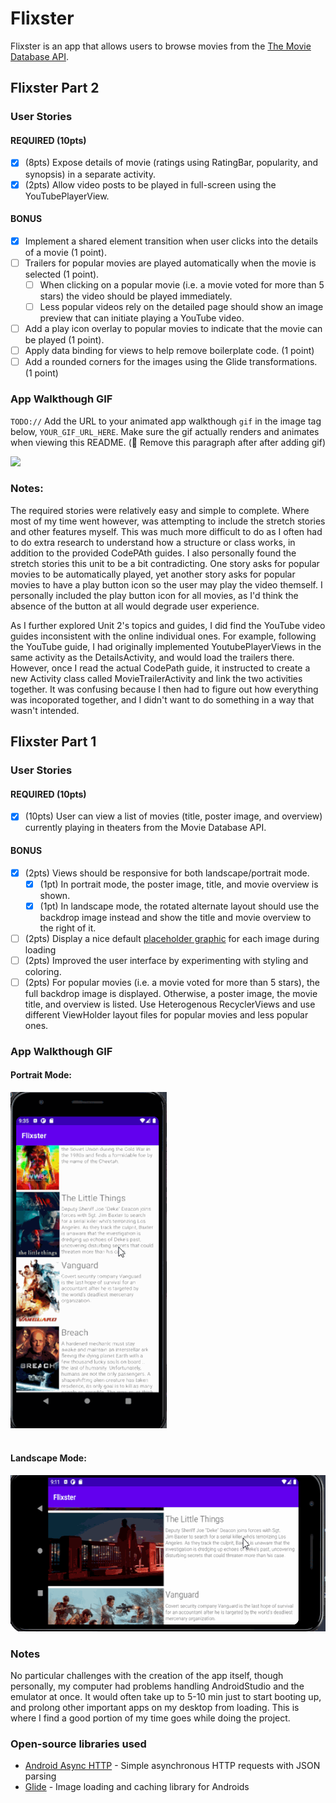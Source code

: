 
# Flixster
Flixster is an app that allows users to browse movies from the [The Movie Database API](http://docs.themoviedb.apiary.io/#).

## Flixster Part 2

### User Stories

#### REQUIRED (10pts)

- [x] (8pts) Expose details of movie (ratings using RatingBar, popularity, and synopsis) in a separate activity.
- [x] (2pts) Allow video posts to be played in full-screen using the YouTubePlayerView.

#### BONUS

- [x] Implement a shared element transition when user clicks into the details of a movie (1 point).
- [ ] Trailers for popular movies are played automatically when the movie is selected (1 point).
  - [ ] When clicking on a popular movie (i.e. a movie voted for more than 5 stars) the video should be played immediately.
  - [ ] Less popular videos rely on the detailed page should show an image preview that can initiate playing a YouTube video.
- [ ] Add a play icon overlay to popular movies to indicate that the movie can be played (1 point).
- [ ] Apply data binding for views to help remove boilerplate code. (1 point)
- [ ] Add a rounded corners for the images using the Glide transformations. (1 point)

### App Walkthough GIF

`TODO://` Add the URL to your animated app walkthough `gif` in the image tag below, `YOUR_GIF_URL_HERE`. Make sure the gif actually renders and animates when viewing this README. (🚫 Remove this paragraph after after adding gif)

<img src="YOUR_GIF_URL_HERE" width=250><br>

### Notes:
The required stories were relatively easy and simple to complete. Where most of my time went however, was attempting to include the stretch stories and other features myself. This was much more difficult to do as I often had to do extra research to understand how a structure or class works, in addition to the provided CodePAth guides. I also personally found the stretch stories this unit to be a bit contradicting. One story asks for popular movies to be automatically played, yet another story asks for popular movies to have a play button icon so the user may play the video themself. I personally included the play button icon for all movies, as I'd think the absence of the button at all would degrade user experience. 

As I further explored Unit 2's topics and guides, I did find the YouTube video guides inconsistent with the online individual ones. For example, following the YouTube guide, I had originally implemented YoutubePlayerViews in the same activity as the DetailsActivity, and would load the trailers there. However, once I read the actual CodePath guide, it instructed to create a new Activity class called MovieTrailerActivity and link the two activities together. It was confusing because I then had to figure out how everything was incoporated together, and I didn't want to do something in a way that wasn't intended. 


## Flixster Part 1

### User Stories

#### REQUIRED (10pts)
- [x] (10pts) User can view a list of movies (title, poster image, and overview) currently playing in theaters from the Movie Database API.

#### BONUS
- [x] (2pts) Views should be responsive for both landscape/portrait mode.
   - [x] (1pt) In portrait mode, the poster image, title, and movie overview is shown.
   - [x] (1pt) In landscape mode, the rotated alternate layout should use the backdrop image instead and show the title and movie overview to the right of it.

- [ ] (2pts) Display a nice default [placeholder graphic](https://guides.codepath.org/android/Displaying-Images-with-the-Glide-Library#advanced-usage) for each image during loading
- [ ] (2pts) Improved the user interface by experimenting with styling and coloring.
- [ ] (2pts) For popular movies (i.e. a movie voted for more than 5 stars), the full backdrop image is displayed. Otherwise, a poster image, the movie title, and overview is listed. Use Heterogenous RecyclerViews and use different ViewHolder layout files for popular movies and less popular ones.

### App Walkthough GIF
#### Portrait Mode:
<img src="walkthrough-portrait.gif" width=250><br><br>
#### Landscape Mode:
<img src = "walkthrough-landscape.gif" height = 250 width = 550><br>

### Notes
No particular challenges with the creation of the app itself, though personally, my computer had problems handling AndroidStudio and the emulator at once. It would often take up to 5-10 min just to start booting up, and prolong other important apps on my desktop from loading. This is where I find a good portion of my time goes while doing the project. 

### Open-source libraries used

- [Android Async HTTP](https://github.com/codepath/CPAsyncHttpClient) - Simple asynchronous HTTP requests with JSON parsing
- [Glide](https://github.com/bumptech/glide) - Image loading and caching library for Androids
